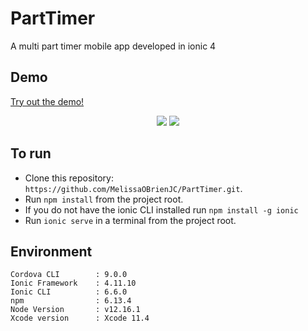 # PartTimer
A multi part timer mobile app developed in ionic 4

## Demo
<a href="http://www.mobdemo.org/part-timer-demo" rel="nofollow">Try out the demo!</a>
<p align="center">    
    <img src="http://www.parttimer.mobdemo.org//images//parttimer-list-sm.jpg" />
    <img src="http://www.parttimer.mobdemo.org//images//parttimer-run-sm.jpg"/>
 </p>

 ## To run
 * Clone this repository: `https://github.com/MelissaOBrienJC/PartTimer.git`.
 * Run `npm install` from the project root.
 * If you do not have the ionic CLI installed run `npm install -g ionic`
 * Run `ionic serve` in a terminal from the project root.
 
  ## Environment
 ```
 Cordova CLI        : 9.0.0 
 Ionic Framework    : 4.11.10
 Ionic CLI          : 6.6.0 
 npm                : 6.13.4
 Node Version       : v12.16.1
 Xcode version      : Xcode 11.4
 ```
